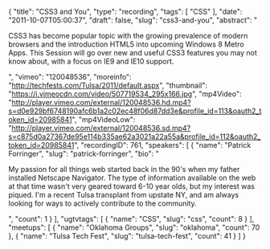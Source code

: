 {
  "title": "CSS3 and You",
  "type": "recording",
  "tags": [
    "CSS"
  ],
  "date": "2011-10-07T05:00:37",
  "draft": false,
  "slug": "css3-and-you",
  "abstract": "<p>CSS3 has become popular topic with the growing prevalence of modern browsers and the introduction HTML5 into upcoming Windows 8 Metro Apps. This Session will go over new and useful CSS3 features you may not know about, with a focus on IE9 and IE10 support.</p>",
  "vimeo": "120048536",
  "moreinfo": "http://techfests.com/Tulsa/2011/default.aspx",
  "thumbnail": "https://i.vimeocdn.com/video/507719534_295x166.jpg",
  "mp4Video": "http://player.vimeo.com/external/120048536.hd.mp4?s=d0e929bf6748190afc6b1a2c02ec48f06d87dd3e&profile_id=113&oauth2_token_id=20985841",
  "mp4VideoLow": "http://player.vimeo.com/external/120048536.sd.mp4?s=c875d0a27367de95e114b335ae62a3021a22a55a&profile_id=112&oauth2_token_id=20985841",
  "recordingID": 761,
  "speakers": [
    {
      "name": "Patrick Forringer",
      "slug": "patrick-forringer",
      "bio": "<p>My passion for all things web started back in the 90's when my father installed Netscape Navigator. The type of information available on the web at that time wasn't very geared toward 6-10 year olds, but my interest was piqued. I'm a recent Tulsa transplant from upstate NY, and am always looking for ways to actively contribute to the community.</p>",
      "count": 1
    }
  ],
  "ugtvtags": [
    {
      "name": "CSS",
      "slug": "css",
      "count": 8
    }
  ],
  "meetups": [
    {
      "name": "Oklahoma Groups",
      "slug": "oklahoma",
      "count": 70
    },
    {
      "name": "Tulsa Tech Fest",
      "slug": "tulsa-tech-fest",
      "count": 41
    }
  ]
}